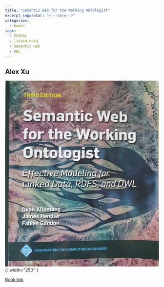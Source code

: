 ```yaml
---
title: "Semantic Web for the Working Ontologist"
excerpt_separator: "<!--more-->"
categories:
  - books
tags:
  - SPARQL
  - linked data
  - semantic web
  - OWL
---
```



## Alex Xu


![alt text](/images/book_covers/semantic-web.jpg "Title"){: width="250" }

<!--more-->




[Book link](https://www.amazon.de/Semantic-Web-Working-Ontologist-Effective/dp/1450376177)

